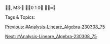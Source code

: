 , M3·
0
1
0
≈

   Tags & Topics:
   

[Previous: #Analysis-Lineare_Algebra-230308_75](Analysis-Lineare_Algebra-230308_75.md)

[Next: #Analysis-Lineare_Algebra-230308_75](Analysis-Lineare_Algebra-230308_75.md)
